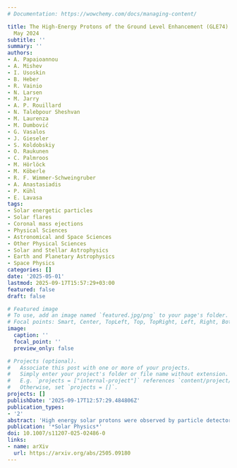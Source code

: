```yaml
---
# Documentation: https://wowchemy.com/docs/managing-content/

title: The High-Energy Protons of the Ground Level Enhancement (GLE74) Event on 11
  May 2024
subtitle: ''
summary: ''
authors:
- A. Papaioannou
- A. Mishev
- I. Usoskin
- B. Heber
- R. Vainio
- N. Larsen
- M. Jarry
- A. P. Rouillard
- N. Talebpour Sheshvan
- M. Laurenza
- M. Dumbović
- G. Vasalos
- J. Gieseler
- S. Koldobskiy
- O. Raukunen
- C. Palmroos
- M. Hörlöck
- M. Köberle
- R. F. Wimmer-Schweingruber
- A. Anastasiadis
- P. Kühl
- E. Lavasa
tags:
- Solar energetic particles
- Solar flares
- Coronal mass ejections
- Physical Sciences
- Astronomical and Space Sciences
- Other Physical Sciences
- Solar and Stellar Astrophysics
- Earth and Planetary Astrophysics
- Space Physics
categories: []
date: '2025-05-01'
lastmod: 2025-09-17T15:57:29+03:00
featured: false
draft: false

# Featured image
# To use, add an image named `featured.jpg/png` to your page's folder.
# Focal points: Smart, Center, TopLeft, Top, TopRight, Left, Right, BottomLeft, Bottom, BottomRight.
image:
  caption: ''
  focal_point: ''
  preview_only: false

# Projects (optional).
#   Associate this post with one or more of your projects.
#   Simply enter your project's folder or file name without extension.
#   E.g. `projects = ["internal-project"]` references `content/project/deep-learning/index.md`.
#   Otherwise, set `projects = []`.
projects: []
publishDate: '2025-09-17T12:57:29.484806Z'
publication_types:
- '2'
abstract: 'High energy solar protons were observed by particle detectors aboard spacecraft in near-Earth orbit on May 11, 2024 and produced the 74th ground level enhancement (GLE74) event registered by ground-based neutron monitors. This study involves a detailed reconstruction of the neutron monitor response, along with the identification of the solar eruption responsible for the emission of the primary particles, utilizing both in situ and remote-sensing. Observations spanning proton energies from a few MeV to around 1.64 GeV, collected from the Solar and Heliospheric Observatory (SOHO), the Geostationary Operational Environmental Satellite (GOES), the Solar Terrestrial Relations Observatory (STEREO-A), and neutron monitors, were integrated with records of the associated solar soft X-ray flare, coronal mass ejection, and radio bursts, to identify the solar origin of the GLE74. Additionally, a time-shift analysis was conducted to link the detected particles to their solar sources. Finally, a comparison of GLE74 to previous ones is carried out. GLE74 reached a maximum particle rigidity of at least 2.4 GV and was associated with a series of type III, type II, and type IV radio bursts. The release time of the primary solar energetic particles (SEPs) with an energy of 500 MeV was estimated to be around 01:21 UT. A significant SEP flux was observed from the anti-Sun direction with a relatively broad angular distribution, rather than a narrow, beam-like pattern, particularly during the main phase at the particle peak flux. Comparisons with previous GLEs suggest that GLE74 was a typical event in terms of solar eruption dynamics.'
publication: '*Solar Physics*'
doi: 10.1007/s11207-025-02486-0
links:
- name: arXiv
  url: https://arxiv.org/abs/2505.09180
---
```

